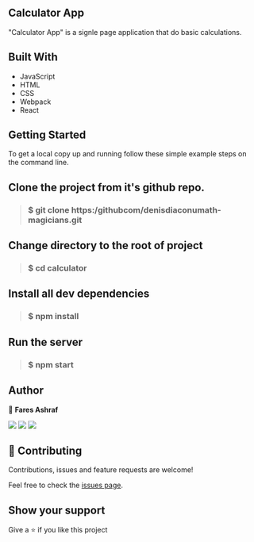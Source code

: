 ## Calculator App
"Calculator App" is a signle page application that do basic calculations.

## Built With
- JavaScript
- HTML
- CSS
- Webpack
- React

## Getting Started
To get a local copy up and running follow these simple example steps on the command line.

## Clone the project from it's github repo.

> ### $ git clone https:/githubcom/denisdiaconumath-magicians.git 
  
## Change directory to the root of project

> ### $ cd calculator
  
## Install all dev dependencies

> ###  $ npm install


## Run the server

> ### $ npm start 

## Author

👤 **Fares Ashraf** 

[![](https://img.shields.io/badge/GitHub-100000?style=for-the-badge&logo=github&logoColor=white)](https://github.com/ashraffares) [![](https://img.shields.io/badge/Twitter-1DA1F2?style=for-the-badge&logo=twitter&logoColor=white)](https://twitter.com/Fares09301164) [![](https://img.shields.io/badge/LinkedIn-0077B5?style=for-the-badge&logo=linkedin&logoColor=white)](https://www.linkedin.com/in/faresashraf/)

## 🤝 Contributing

Contributions, issues and feature requests are welcome!

Feel free to check the [issues page](https://github.com/ashraffares/calculator/issues).

## Show your support

Give a ⭐️ if you like this project
